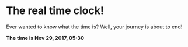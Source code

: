 # The real time clock!

Ever wanted to know what the time is? Well, your journey is about to end!

**The time is Nov 29, 2017, 05:30**